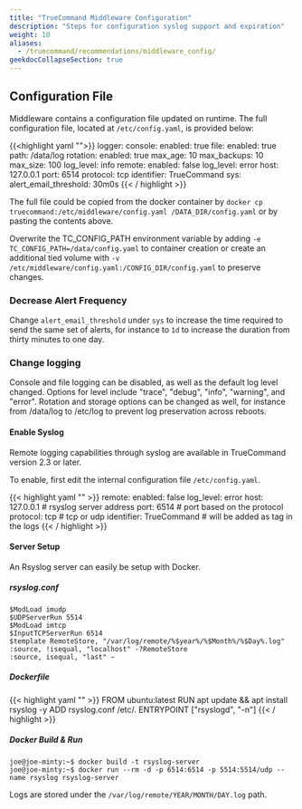 ```yaml
---
title: "TrueCommand Middleware Configuration"
description: "Steps for configuration syslog support and expiration"
weight: 10
aliases:
  - /truecommand/recommendations/middleware_config/
geekdocCollapseSection: true
---
```


## Configuration File

Middleware contains a configuration file updated on runtime. The full configuration file, located at `/etc/config.yaml`, is provided below:

{{<highlight yaml "">}}
logger:
    console:
        enabled: true
    file:
        enabled: true
        path: /data/log
        rotation:
            enabled: true
            max_age: 10
            max_backups: 10
            max_size: 100
    log_level: info
    remote:
      enabled: false
      log_level: error
      host: 127.0.0.1
      port: 6514
      protocol: tcp
      identifier: TrueCommand
sys:
    alert_email_threshold: 30m0s
{{< / highlight >}}

The full file could be copied from the docker container by `docker cp truecommand:/etc/middleware/config.yaml /DATA_DIR/config.yaml` or by pasting the contents above.

Overwrite the TC_CONFIG_PATH environment variable by adding `-e TC_CONFIG_PATH=/data/config.yaml` to container creation or create an additional tied volume with `-v /etc/middleware/config.yaml:/CONFIG_DIR/config.yaml` to preserve changes.

### Decrease Alert Frequency

Change `alert_email_threshold` under `sys` to increase the time required to send the same set of alerts, for instance to `1d` to increase the duration from thirty minutes to one day. 

### Change logging

Console and file logging can be disabled, as well as the default log level changed. Options for level include "trace", "debug", "info", "warning", and "error". Rotation and storage options can be changed as well, for instance from /data/log to /etc/log to prevent log preservation across reboots.

#### Enable Syslog

Remote logging capabilities through syslog are available in TrueCommand version 2.3 or later.

To enable, first edit the internal configuration file `/etc/config.yaml`.

{{< highlight yaml "" >}}
remote:
  enabled: false
  log_level: error
  host: 127.0.0.1           # rsyslog server address
  port: 6514                # port based on the protocol
  protocol: tcp             # tcp or udp
  identifier: TrueCommand   # will be added as tag in the logs
{{< / highlight >}}

#### Server Setup

An Rsyslog server can easily be setup with Docker.

##### rsyslog.conf

```
$ModLoad imudp
$UDPServerRun 5514
$ModLoad imtcp
$InputTCPServerRun 6514
$template RemoteStore, "/var/log/remote/%$year%/%$Month%/%$Day%.log"
:source, !isequal, "localhost" -?RemoteStore
:source, isequal, "last" ~
```

##### Dockerfile

{{< highlight yaml "" >}}
FROM ubuntu:latest
RUN apt update && apt install rsyslog -y
ADD rsyslog.conf /etc/.
ENTRYPOINT ["rsyslogd", "-n"]
{{< / highlight >}}

##### Docker Build & Run

```
joe@joe-minty:~$ docker build -t rsyslog-server
joe@joe-minty:~$ docker run --rm -d -p 6514:6514 -p 5514:5514/udp --name rsyslog rsyslog-server
```

Logs are stored under the `/var/log/remote/YEAR/MONTH/DAY.log` path.
